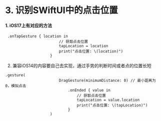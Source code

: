 # 3. 识别SWiftUI中的点击位置

#### 1. iOS17上有对应的方法

```
 .onTapGesture { location in
                        // 获取点击位置
                        tapLocation = location
                        print("点击位置: \(location)")
                    }
```



2. 兼容iOS14的内容要自己去实现，通过手势的判断时间或者点的位置长短

```
.gesture(
                        DragGesture(minimumDistance: 0) // 最小距离为 0，模拟点击
                            .onEnded { value in
                                // 获取点击位置
                                tapLocation = value.location
                                print("点击位置: \(tapLocation)")
                            }
                    )
```
